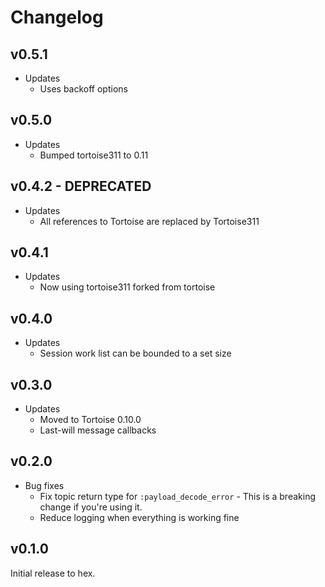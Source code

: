 # Changelog

## v0.5.1

* Updates
  * Uses backoff options

## v0.5.0

* Updates
  * Bumped tortoise311 to 0.11

## v0.4.2 - DEPRECATED

* Updates
  * All references to Tortoise are replaced by Tortoise311

## v0.4.1

* Updates
  * Now using tortoise311 forked from tortoise

## v0.4.0

* Updates
  * Session work list can be bounded to a set size

## v0.3.0

* Updates
  * Moved to Tortoise 0.10.0
  * Last-will message callbacks

## v0.2.0

* Bug fixes
  * Fix topic return type for `:payload_decode_error` - This is a breaking
    change if you're using it.
  * Reduce logging when everything is working fine

## v0.1.0

Initial release to hex.
